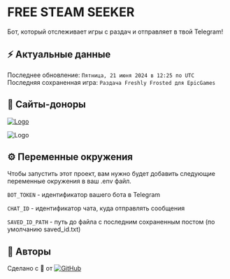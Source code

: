 

# FREE STEAM SEEKER

Бот, который отслеживает игры с раздач и отправляет в твой Telegram!

## ⚡️ Актуальные данные

Последнее обновление: `Пятница, 21 июня 2024 в 12:25 по UTC`  
Последняя сохраненная игра: `Раздача Freshly Frosted для EpicGames` 

## 🔗 Сайты-доноры

[![Logo](https://img.shields.io/badge/Free%20Steam-darkblue?style=for-the-badge&logo=steam&logoColor=white)](https://freesteam.ru/) 

![Logo](https://img.shields.io/badge/В%20будущем%20будет%20больше...-darkgreen?style=for-the-badge)

## ⚙️ Переменные окружения

Чтобы запустить этот проект, вам нужно будет добавить следующие переменные окружения в ваш .env файл.

`BOT_TOKEN` - идентификатор вашего бота в Telegram

`CHAT_ID` - идентификатор чата, куда отправлять сообщения

`SAVED_ID_PATH` - путь до файла с последним сохраненным постом (по умолчанию saved_id.txt)

## 🚀 Авторы

Сделано с 🐍 от [![GitHub](https://img.shields.io/badge/GitHub-DarkNOD-red)](https://github.com/DarkNOD-del)